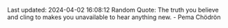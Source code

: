 Last updated: 2024-04-02 16:08:12
Random Quote: The truth you believe and cling to makes you unavailable to hear anything new. - Pema Chödrön